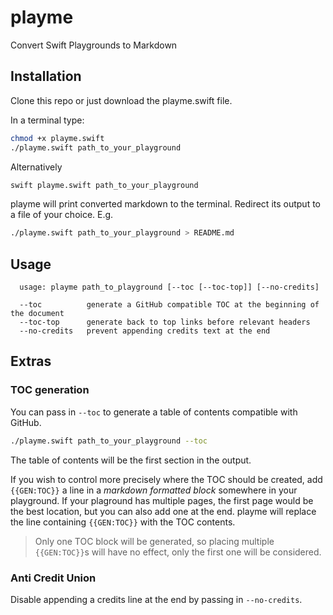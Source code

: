 # playme
Convert Swift Playgrounds to Markdown


## Installation

Clone this repo or just download the playme.swift file.

In a terminal type:

```sh
chmod +x playme.swift
./playme.swift path_to_your_playground
```

Alternatively

```sh
swift playme.swift path_to_your_playground
```

playme will print converted markdown to the terminal. Redirect its output to a file of your choice. E.g.

```sh
./playme.swift path_to_your_playground > README.md
```

## Usage

```
  usage: playme path_to_playground [--toc [--toc-top]] [--no-credits]

  --toc          generate a GitHub compatible TOC at the beginning of the document
  --toc-top      generate back to top links before relevant headers
  --no-credits   prevent appending credits text at the end
```

## Extras



### TOC generation
You can pass in `--toc` to generate a table of contents compatible with GitHub.

```sh
./playme.swift path_to_your_playground --toc
```

The table of contents will be the first section in the output. 

If you wish to control more precisely where the TOC should be created, add `{{GEN:TOC}}` a line in a _markdown formatted block_ somewhere in your playground. If your plaground has multiple pages, the first page would be the best location, but you can also add one at the end. playme will replace the line containing `{{GEN:TOC}}` with the TOC contents. 

> Only one TOC block will be generated, so placing multiple `{{GEN:TOC}}`s will have no effect, only the first one will be considered.

### Anti Credit Union
Disable appending a credits line at the end by passing in `--no-credits`.

